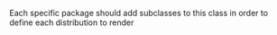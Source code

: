 Each specific package should add subclasses to this class in order to define each distribution to render